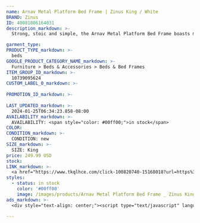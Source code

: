 ```yaml
---
name: Arnav Metal Platform Bed Frame | Zinus King / White
BRAND: Zinus
ID: 40081806164031
description_markdown: >-
  Strong, stoic and simple, the Arnav Metal Platform Bed Frame boasts minimalist style without fading into the background. This boldly framed steel foundation features a 10-inch, low profile design that’s perfect for taller mattresses and those who prefer to sleep low to the ground. With its painted finish and strong lines, it can serve as a minimalist masterpiece on its own or can be paired with a headboard for a personal touch. Conveniently attach your own standard-sized headboard using the predrilled holes in the legs.

garment_type:
PRODUCT_TYPE_markdown: >-
  beds
GOOGLE_PRODUCT_CATEGORY_NAME_markdown: >-
  Furniture > Beds & Accessories > Beds & Bed Frames
ITEM_GROUP_ID_markdown: >-
  10739095624
CUSTOM_LABEL_0_markdown: >-
  
PROMOTION_ID_markdown: >-
  
LAST_UPDATED_markdown: >-
  2024-01-25T06:34:23.858-08:00
AVAILABILITY_markdown: >-
  AVAILABILITY: <span style="color: #00ff00;">in stock</span>
COLOR:
CONDITION_markdown: >-
  CONDITION: new
SIZE_markdown: >-
  SIZE: King
price: 249.99 USD
stock: 
LINK_markdown: >-
  <a href="https://www.tkqlhce.com/click-100820740-15168018?url=https%3A%2F%2Fwww.zinus.com%2Fproducts%2Farnav-metal-platform-bed-frame%3Fvariant%3D40081806164031" target="_blank" style="display: inline-block; padding: 10px 20px; font-size: 16px; text-align: center; text-decoration: none; cursor: pointer; border: 1px solid #3498db; color: #3498db; background-color: #fff; border-radius: 5px; transition: background-color 0.3s;">Go to Product</a>
styles:
  - status: in stock
    color: '#00ff00'
    image: /images/products/Arnav Metal Platform Bed Frame _ Zinus King _ White/ZinusArnavModernStudio10InchPlatform2000MetalBedFrame-2.jpg
ads_markdown: >-
  <div style="text-align: center;"><script type="text/javascript" language="javascript" src="https://www.tkqlhce.com/placeholder-52290839?target=_top&mouseover=N"></script></div>

---
```

